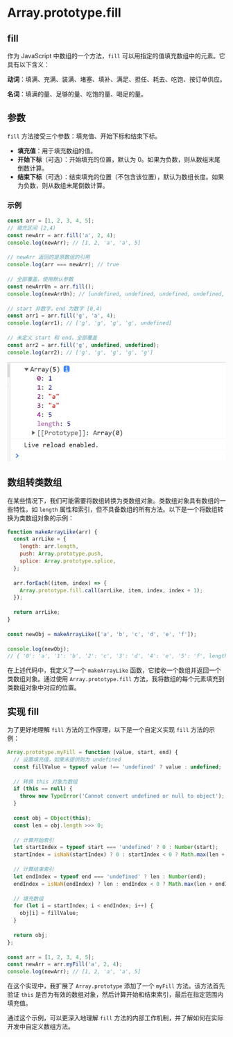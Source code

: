 # Array.prototype.fill

## fill

作为 JavaScript 中数组的一个方法，`fill` 可以用指定的值填充数组中的元素。它具有以下含义：

**动词**：填满、充满、装满、堵塞、填补、满足、担任、耗去、吃饱、按订单供应。

**名词**：填满的量、足够的量、吃饱的量、喝足的量。

## 参数

`fill` 方法接受三个参数：填充值、开始下标和结束下标。

- **填充值**：用于填充数组的值。
- **开始下标**（可选）：开始填充的位置，默认为 0。如果为负数，则从数组末尾倒数计算。
- **结束下标**（可选）：结束填充的位置（不包含该位置），默认为数组长度。如果为负数，则从数组末尾倒数计算。

### 示例

```javascript
const arr = [1, 2, 3, 4, 5];
// 填充区间 [2,4)
const newArr = arr.fill('a', 2, 4);
console.log(newArr); // [1, 2, 'a', 'a', 5]

// newArr 返回的是原数组的引用
console.log(arr === newArr); // true

// 全部覆盖，使用默认参数
const newArrUn = arr.fill();
console.log(newArrUn); // [undefined, undefined, undefined, undefined, undefined]

// start 非数字，end 为数字 [0,4)
const arr1 = arr.fill('g', 'a', 4);
console.log(arr1); // ['g', 'g', 'g', 'g', undefined]

// 未定义 start 和 end，全部覆盖
const arr2 = arr.fill('g', undefined, undefined);
console.log(arr2); // ['g', 'g', 'g', 'g', 'g']
```

![fill 方法示意图](../images/06d184f0df94541ec5aa4319a3e6d33a.png)

## 数组转类数组

在某些情况下，我们可能需要将数组转换为类数组对象。类数组对象具有数组的一些特性，如 `length` 属性和索引，但不具备数组的所有方法。以下是一个将数组转换为类数组对象的示例：

```javascript
function makeArrayLike(arr) {
  const arrLike = {
    length: arr.length,
    push: Array.prototype.push,
    splice: Array.prototype.splice,
  };

  arr.forEach((item, index) => {
    Array.prototype.fill.call(arrLike, item, index, index + 1);
  });

  return arrLike;
}

const newObj = makeArrayLike(['a', 'b', 'c', 'd', 'e', 'f']);

console.log(newObj);
// { '0': 'a', '1': 'b', '2': 'c', '3': 'd', '4': 'e', '5': 'f', length: 6, push: [Function: push], splice: [Function: splice] }
```

在上述代码中，我定义了一个 `makeArrayLike` 函数，它接收一个数组并返回一个类数组对象。通过使用 `Array.prototype.fill` 方法，我将数组的每个元素填充到类数组对象中对应的位置。

## 实现 fill

为了更好地理解 `fill` 方法的工作原理，以下是一个自定义实现 `fill` 方法的示例：

```javascript
Array.prototype.myFill = function (value, start, end) {
  // 设置填充值，如果未提供则为 undefined
  const fillValue = typeof value !== 'undefined' ? value : undefined;

  // 转换 this 对象为数组
  if (this == null) {
    throw new TypeError('Cannot convert undefined or null to object');
  }

  const obj = Object(this);
  const len = obj.length >>> 0;

  // 计算开始索引
  let startIndex = typeof start === 'undefined' ? 0 : Number(start);
  startIndex = isNaN(startIndex) ? 0 : startIndex < 0 ? Math.max(len + startIndex, 0) : Math.min(startIndex, len);

  // 计算结束索引
  let endIndex = typeof end === 'undefined' ? len : Number(end);
  endIndex = isNaN(endIndex) ? len : endIndex < 0 ? Math.max(len + endIndex, 0) : Math.min(endIndex, len);

  // 填充数组
  for (let i = startIndex; i < endIndex; i++) {
    obj[i] = fillValue;
  }

  return obj;
};

const arr = [1, 2, 3, 4, 5];
const newArr = arr.myFill('a', 2, 4);
console.log(newArr); // [1, 2, 'a', 'a', 5]
```

在这个实现中，我扩展了 `Array.prototype` 添加了一个 `myFill` 方法。该方法首先验证 `this` 是否为有效的数组对象，然后计算开始和结束索引，最后在指定范围内填充值。

通过这个示例，可以更深入地理解 `fill` 方法的内部工作机制，并了解如何在实际开发中自定义数组方法。
